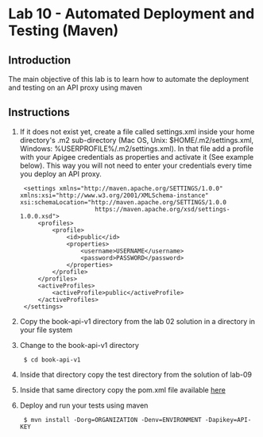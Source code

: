 # Lab 10 - Automated Deployment and Testing (Maven)
## Introduction

The main objective of this lab is to learn how to automate the deployment and testing on an API proxy using maven

## Instructions

1. If it does not exist yet, create a file called settings.xml inside your home directory's .m2 sub-directory (Mac OS, Unix: $HOME/.m2/settings.xml, Windows: %USERPROFILE%/.m2/settings.xml). In that file add a profile with your Apigee credentials as properties and activate it (See example below). This way you will not need to enter your credentials every time you deploy an API proxy.

        <settings xmlns="http://maven.apache.org/SETTINGS/1.0.0" xmlns:xsi="http://www.w3.org/2001/XMLSchema-instance" xsi:schemaLocation="http://maven.apache.org/SETTINGS/1.0.0
                            https://maven.apache.org/xsd/settings-1.0.0.xsd">
            <profiles>
                <profile>
                    <id>public</id>
                    <properties>
                        <username>USERNAME</username>
                        <password>PASSWORD</password>
                    </properties>
                </profile>
            </profiles>
            <activeProfiles>
                <activeProfile>public</activeProfile>
            </activeProfiles>
        </settings>

1. Copy the book-api-v1 directory from the lab 02 solution in a directory in your file system

2. Change to the book-api-v1 directory

        $ cd book-api-v1

3. Inside that directory copy the test directory from the solution of lab-09

4. Inside that same directory copy the pom.xml file available [here](solution/book-api-v1/pom.xml)

5. Deploy and run your tests using maven

        $ mvn install -Dorg=ORGANIZATION -Denv=ENVIRONMENT -Dapikey=API-KEY

